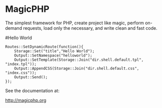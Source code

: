 MagicPHP
========

The simplest framework for PHP, create project like magic, perform on-demand requests, load only the necessary, and write clean and fast code.

#Hello World
<pre><code>Routes::SetDynamicRoute(function(){   
    Storage::Set("title","Hello World");
    Output::SetNamespace("helloworld");
    Output::SetTemplate(Storage::Join("dir.shell.default.tpl", "index.tpl"));
    Output::AppendCSS(Storage::Join("dir.shell.default.css", "index.css"));
    Output::Send();
});</code></pre>

See the documentation at:

http://magicphp.org
